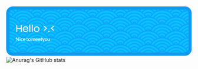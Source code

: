 ![Header](./marunayo-banner.png)
![Anurag's GitHub stats](https://github-readme-stats.vercel.app/api?username=marunayo&show_icons=true&theme=tokyonight&include_all_commits=true&count_private=true)
